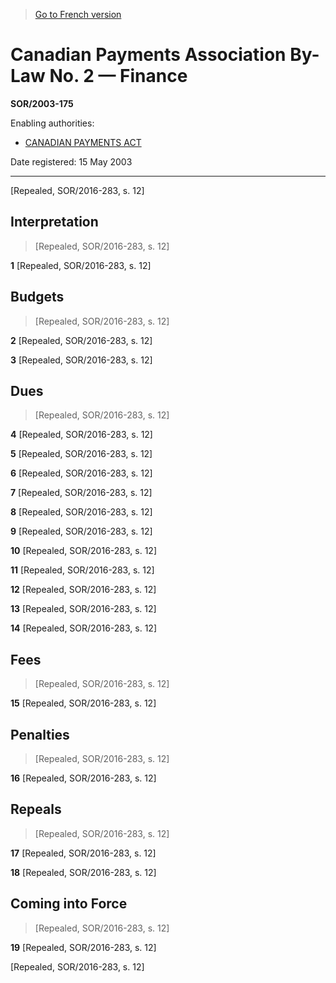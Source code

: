 > [Go to French version](/fr/Règlements/Décrets,%20ordonnances%20et%20règlements%20statutaires/2003/175.md)

# Canadian Payments Association By-Law No. 2 — Finance

**SOR/2003-175**

Enabling authorities: 
- [CANADIAN PAYMENTS ACT](/en/Acts/Revised%20Statutes%20of%20Canada/C/C-21.md)

Date registered: 15 May 2003

----------


[Repealed, SOR/2016-283, s. 12]



## Interpretation
> [Repealed, SOR/2016-283, s. 12]



**1** [Repealed, SOR/2016-283, s. 12]




## Budgets
> [Repealed, SOR/2016-283, s. 12]



**2** [Repealed, SOR/2016-283, s. 12]



**3** [Repealed, SOR/2016-283, s. 12]




## Dues
> [Repealed, SOR/2016-283, s. 12]



**4** [Repealed, SOR/2016-283, s. 12]



**5** [Repealed, SOR/2016-283, s. 12]



**6** [Repealed, SOR/2016-283, s. 12]



**7** [Repealed, SOR/2016-283, s. 12]



**8** [Repealed, SOR/2016-283, s. 12]



**9** [Repealed, SOR/2016-283, s. 12]



**10** [Repealed, SOR/2016-283, s. 12]



**11** [Repealed, SOR/2016-283, s. 12]



**12** [Repealed, SOR/2016-283, s. 12]



**13** [Repealed, SOR/2016-283, s. 12]



**14** [Repealed, SOR/2016-283, s. 12]




## Fees
> [Repealed, SOR/2016-283, s. 12]



**15** [Repealed, SOR/2016-283, s. 12]




## Penalties
> [Repealed, SOR/2016-283, s. 12]



**16** [Repealed, SOR/2016-283, s. 12]




## Repeals
> [Repealed, SOR/2016-283, s. 12]



**17** [Repealed, SOR/2016-283, s. 12]



**18** [Repealed, SOR/2016-283, s. 12]




## Coming into Force
> [Repealed, SOR/2016-283, s. 12]



**19** [Repealed, SOR/2016-283, s. 12]


[Repealed, SOR/2016-283, s. 12]


